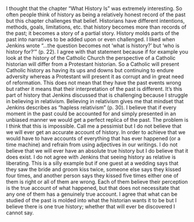 I thought that the chapter “What History Is” was extremely interesting. So often people think of history as being a relatively honest record of the past but this chapter challenges that belief. Historians have different intentions, methods, goals, limitations, etc. that history becomes more than records of the past; it becomes a story of a partial story. History molds parts of the past into narratives to be added upon or even challenged. I liked when Jenkins wrote “...the question becomes not ‘what is history?’ but ‘who is history for?’” (p. 22). I agree with that statement because if for example you look at the history of the Catholic Church the perspective of a Catholic historian will differ from a Protestant historian. So a Catholic will present Catholic history as having its ups and downs but continuing to endure adversity whereas a Protestant will present it as corrupt and in great need of reformation. This does not mean that they have the past events wrong but rather it means that their interpretation of the past is different. It’s this part of history that Jenkins discussed that is challenging because I struggle in believing in relativism. Believing in relativism gives me that mindset that Jenkins describes as “hapless relativism” (p. 30). I believe that if every moment in the past could be accounted for and simply presented in an unbiased manner we would get a perfect replica of the past. The problem is I think that this is impossible. Call me a pessimist but I do not believe that we will ever get an accurate account of history. In order to achieve that we would have to have accounts of everything that has ever happened (or a time machine) and refrain from using adjectives in our writings. I do not believe that we will ever have an absolute true history but I do believe that it does exist. I do not agree with Jenkins that seeing history as relative is liberating. This is a silly example but if one guest at a wedding says that they saw the bride and groom kiss twice, someone else says they kissed four times, and another person says they kissed five times either one of them is right or all of them are wrong. Each of them believe their perception is the true account of what happened, but that does not necessitate that any one of them has a genuinely true account. I agree that what can be studied of the past is molded into what the historian wants it to be but I believe there is one true history; whether that will ever be discovered I cannot say.  
